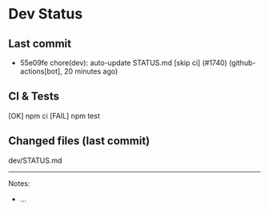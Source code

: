 # Dev Status

## Last commit
- 55e09fe chore(dev): auto-update STATUS.md [skip ci] (#1740) (github-actions[bot], 20 minutes ago)
## CI & Tests
[OK] npm ci
[FAIL] npm test

## Changed files (last commit)
dev/STATUS.md

---
Notes:
- ...
